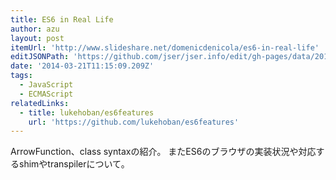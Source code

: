 ```yaml
---
title: ES6 in Real Life
author: azu
layout: post
itemUrl: 'http://www.slideshare.net/domenicdenicola/es6-in-real-life'
editJSONPath: 'https://github.com/jser/jser.info/edit/gh-pages/data/2014/03/index.json'
date: '2014-03-21T11:15:09.209Z'
tags:
  - JavaScript
  - ECMAScript
relatedLinks:
  - title: lukehoban/es6features
    url: 'https://github.com/lukehoban/es6features'
---
```

ArrowFunction、class syntaxの紹介。
またES6のブラウザの実装状況や対応するshimやtranspilerについて。
